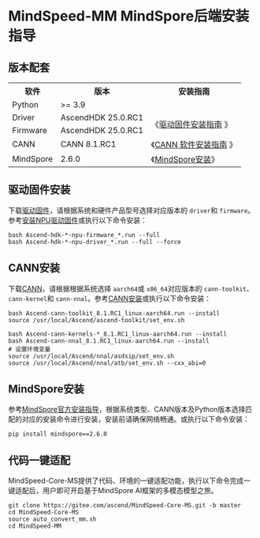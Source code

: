 # MindSpeed-MM MindSpore后端安装指导

## 版本配套

<table border="0">
  <tr>
    <th>软件</th>
    <th>版本</th>
    <th>安装指南</th>
  </tr>
  <tr>
    <td> Python </td>
    <td> >= 3.9 </td>
    <td>  </td>
  </tr>
  <tr>
    <td> Driver </td>
    <td> AscendHDK 25.0.RC1 </td>
    <td rowspan="2">《<a href="https://www.hiascend.com/document/detail/zh/canncommercial/81RC1/softwareinst/instg/instg_0003.html?Mode=PmIns&OS=Ubuntu&Software=cannToolKit">驱动固件安装指南</a> 》</td>
  </tr>
  <tr>
    <td> Firmware </td>
    <td> AscendHDK 25.0.RC1 </td>
  </tr>
  <tr>
    <td> CANN </td>
    <td> CANN 8.1.RC1 </td>
    <td>《<a href="https://www.hiascend.com/document/detail/zh/canncommercial/81RC1/softwareinst/instg/instg_0003.html">CANN 软件安装指南</a> 》</td>
  </tr>
  <tr>
    <td> MindSpore </td>
    <td> 2.6.0 </td>
    <td> 《<a href="https://www.mindspore.cn/install/">MindSpore安装</a>》</td>
  </tr>
</table>

## 驱动固件安装

下载[驱动固件](https://www.hiascend.com/hardware/firmware-drivers/community?product=4&model=26&cann=8.0.RC3.beta1&driver=1.0.27.alpha)，请根据系统和硬件产品型号选择对应版本的 `driver`和 `firmware`。参考[安装NPU驱动固件](https://www.hiascend.com/document/detail/zh/canncommercial/81RC1/softwareinst/instg/instg_0003.html?Mode=PmIns&OS=Ubuntu&Software=cannToolKit)或执行以下命令安装：

```shell
bash Ascend-hdk-*-npu-firmware_*.run --full
bash Ascend-hdk-*-npu-driver_*.run --full --force
```

## CANN安装

下载[CANN](https://www.hiascend.com/developer/download/community/result?module=cann)，请根据根据系统选择 `aarch64`或 `x86_64`对应版本的 `cann-toolkit`、`cann-kernel`和 `cann-nnal`。参考[CANN安装](https://www.hiascend.com/document/detail/zh/canncommercial/81RC1/softwareinst/instg/instg_0003.html)或执行以下命令安装：

```shell
bash Ascend-cann-toolkit_8.1.RC1_linux-aarch64.run --install
source /usr/local/Ascend/ascend-toolkit/set_env.sh

bash Ascend-cann-kernels-*_8.1.RC1_linux-aarch64.run --install
bash Ascend-cann-nnal_8.1.RC1_linux-aarch64.run --install
# 设置环境变量
source /usr/local/Ascend/nnal/asdsip/set_env.sh
source /usr/local/Ascend/nnal/atb/set_env.sh --cxx_abi=0
```

## MindSpore安装

参考[MindSpore官方安装指导](https://www.mindspore.cn/install)，根据系统类型、CANN版本及Python版本选择匹配的对应的安装命令进行安装，安装前请确保网络畅通。或执行以下命令安装：

```shell
pip install mindspore==2.6.0
```

## 代码一键适配

MindSpeed-Core-MS提供了代码、环境的一键适配功能，执行以下命令完成一键适配后，用户即可开启基于MindSpore AI框架的多模态模型之旅。

```shell
git clone https://gitee.com/ascend/MindSpeed-Core-MS.git -b master
cd MindSpeed-Core-MS
source auto_convert_mm.sh
cd MindSpeed-MM
```
